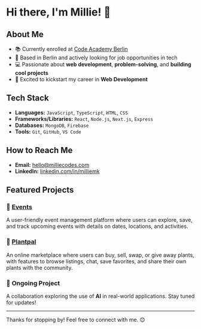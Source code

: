 # Hi there, I'm Millie! 👋

## About Me
- 📚 Currently enrolled at [Code Academy Berlin](https://www.codeacademyberlin.com/)
- 📍 Based in Berlin and actively looking for job opportunities in tech
- 💻 Passionate about **web development**, **problem-solving**, and **building cool projects**
- 🚀 Excited to kickstart my career in **Web Development**

## Tech Stack
- **Languages:** `JavaScript`, `TypeScript`, `HTML`, `CSS`
- **Frameworks/Libraries:** `React`, `Node.js`, `Next.js`, `Express`
- **Databases:** `MongoDB`, `Firebase`
- **Tools:** `Git`, `GitHub`, `VS Code`


## How to Reach Me
- **Email:** [hello@milliecodes.com](mailto:hello@milliecodes.com)
- **LinkedIn:** [linkedin.com/in/milliemk](https://linkedin.com/in/milliemk)

## Featured Projects

### 🎉 **[Events](#)**  
A user-friendly event management platform where users can explore, save, and track upcoming events with details on dates, locations, and activities.  

### 🌱 **[Plantpal](#)**  
An online marketplace where users can buy, sell, swap, or give away plants, with features to browse listings, chat, save favorites, and share their own plants with the community.  

### 🤖 **Ongoing Project**  
A collaboration exploring the use of **AI** in real-world applications. Stay tuned for updates!  

---

Thanks for stopping by! Feel free to connect with me. 😊

